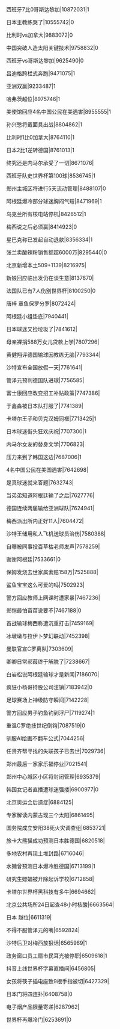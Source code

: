 西班牙7比0哥斯达黎加|10872031|1

日本主教练哭了|10555742|0

比利时vs加拿大|9883072|0

中国突破人造太阳关键技术|9758832|0

西班牙vs哥斯达黎加|9625490|0

吕迪格跨栏式奔跑|9471075|1

亚洲双赢|9233487|1

哈弗茨越位|8975746|1

美使馆回应4名中国公民在美遇害|8955555|1

孙兴慜将戴面具出战|8804862|1

比利时1比0加拿大|8764110|1

日本2比1逆转德国|8761013|1

终究还是内马尔承受了一切|8671076|

西班牙队史世界杯第100球|8536745|1

郑州主城区将进行5天流动管理|8488107|0

阿根廷爆冷部分球迷胸闷气短|8471969|1

乌克兰所有核电站停机|8426512|1

梅西说之后必须赢|8414923|0

星巴克称已发起自动退款|8356334|1

张兰卖酸辣粉销售额超6000万|8295440|0

北京新增本土509+1139|8216975|

新娘回应临出发仍在谈生意|8137670|

法国队已有7人伤别世界杯|8100250|0

唐梓 章鱼保罗分罗|8072424|

阿根廷小组垫底|7940441|

日本球迷又捡垃圾了|7841612|

母亲裸捐588万女儿贷款上学|7807296|

黄健翔评德国输球因教练无脑|7793344|

沙特宣布全国放假一天|7761641|

管泽元预判德国队进球|7756585|

富士康回应改变招工补贴政策|7747386|

于鑫淼被日本队打服了|7741389|

卡塔尔王子和贝克汉姆同框|7713425|1

日本球迷街头狂欢庆祝|7707300|1

内马尔女友的替身文学|7706823|

压力来到了韩国这边|7687006|1

4名中国公民在美国遇害|7642698|

是真球迷就来答题|7632743|

当弟弟知道阿根廷输了之后|7627776|

德国连续两届输给亚洲球队|7624941|

梅西派出所内正好11人|7604472|

沙特王储用私人飞机送球员治伤|7580388|

自曝被同事投百草枯老师发声|7578259|

谢谢阿根廷|7533661|0

保姆发烧去世家属索赔158万|7525888|

鲨鱼宝宝这么可爱的吗|7502923|

警方回应教师上网课时遭家暴|7467236|

郑恺最怕苗苗说要不|7467188|0

首战输球梅西称遭沉重打击|7459169|

冰墩墩与拉伊卜梦幻联动|7452398|

曼联官宣C罗离队|7303609|

卿卿日常郝葭终于解脱了|7238667|

白岩松说阿根廷输球才是新闻|7186070|

疯狂小杨哥持股公司注销|7183942|0

足球赛场上神级防守瞬间|7142228|

警方回应男子钓鱼钓到浮尸|7119274|1

重温C罗绝技世纪倒钩|7087519|0

驯服AI绘画不翻车公式|7044256|

任贤齐帮寻找的失联孩子已去世|7029736|

郑州最后一家家乐福停业|7021541|

郑州中心城区小区将封闭管理|6935379|

韩国女记者直播遭球迷强搂|6900977|0

北京奥运会后遗症|6884125|

专家解读内蒙古现三个太阳|6861495|

国务院成立安阳38死火灾调查组|6853721|

旅卡大熊猫成功预测日本胜德国|6820518|

多地农村再现土堆封路|6716046|

水獭曾预测日本爆冷胜德国|6713199|1

研究生嫖娼被开除起诉学校|6712858|

卡塔尔世界杯黑科技有多牛|6694662|

北京公共场所24日起查48小时核酸|6663564|

日本 越位|6611319|

不得不服管泽元的嘴|6592824|

沙特后卫对梅西放狠话|6565969|1

政务窗口员工扇市民耳光被停职|6509618|1

抖音上线世界杯字幕直播间|6456805|

女孩将筷子插电座致9根手指被切|6427329|

日本门将四连扑|6408758|0

电子烟产品限量寄递|6287962|

世界杯再爆冷门|6253691|0

